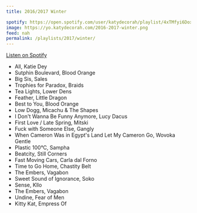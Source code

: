 ```yaml
---
title: 2016/2017 Winter

spotify: https://open.spotify.com/user/katydecorah/playlist/4xTMfyi6DoxnPZ2lbbz3G8
image: https://yo.katydecorah.com/2016-2017-winter.png
feed: nah
permalink: /playlists/2017/winter/
---
```


[Listen on Spotify](https://open.spotify.com/user/katydecorah/playlist/4xTMfyi6DoxnPZ2lbbz3G8)

- All, Katie Dey
- Sutphin Boulevard, Blood Orange
- Big Sis, Sales
- Trophies for Paradox, Braids
- Tea Lights, Lower Dens
- Feather, Little Dragon
- Best to You, Blood Orange
- Low Dogg, Micachu & The Shapes
- I Don't Wanna Be Funny Anymore, Lucy Dacus
- First Love / Late Spring, Mitski
- Fuck with Someone Else, Gangly
- When Cameron Was in Egypt's Land Let My Cameron Go, Wovoka Gentle
- Plastic 100°C, Sampha
- Beatcity, Still Corners
- Fast Moving Cars, Carla dal Forno
- Time to Go Home, Chastity Belt
- The Embers, Vagabon
- Sweet Sound of Ignorance, Soko
- Sense, Kllo
- The Embers, Vagabon
- Undine, Fear of Men
- Kitty Kat, Empress Of
